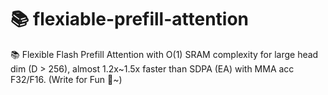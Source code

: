 # 📚 flexiable-prefill-attention
📚 Flexible Flash Prefill Attention with O(1) SRAM complexity for large head dim (D > 256), almost 1.2x~1.5x faster than SDPA (EA) with MMA acc F32/F16. (Write for Fun 👀~)

